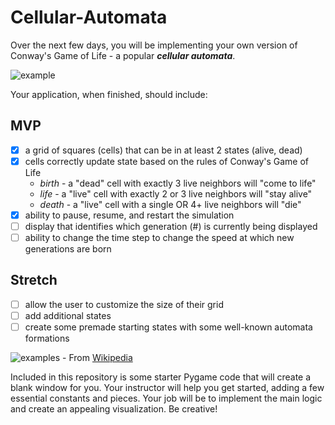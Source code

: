 # Cellular-Automata

Over the next few days, you will be implementing your own version of Conway's Game of Life - a popular ***cellular automata***. 

![example](https://tk-assets.lambdaschool.com/9af0f576-7f21-4133-91df-907515912df5_conway.gif)

Your application, when finished, should include:
## MVP
- [X] a grid of squares (cells) that can be in at least 2 states (alive, dead)
- [X] cells correctly update state based on the rules of Conway's Game of Life
  - _birth_ - a "dead" cell with exactly 3 live neighbors will "come to life"
  - _life_ - a "live" cell with exactly 2 or 3 live neighbors will "stay alive"
  - _death_ - a "live" cell with a single OR 4+ live neighbors will "die"
- [X] ability to pause, resume, and restart the simulation
- [ ] display that identifies which generation (#) is currently being displayed
- [ ] ability to change the time step to change the speed at which new generations are born
## Stretch
- [ ] allow the user to customize the size of their grid
- [ ] add additional states
- [ ] create some premade starting states with some well-known automata formations

![examples](https://tk-assets.lambdaschool.com/c5f785fc-6b29-4c77-88d3-52947984f1ac_ScreenShot2019-07-11at5.41.11PM.png) - From [Wikipedia](https://en.wikipedia.org/wiki/Conway%27s_Game_of_Life#Examples_of_patterns)


Included in this repository is some starter Pygame code that will create a blank window for you. Your instructor will help you get started, adding a few essential constants and pieces. Your job will be to implement the main logic and create an appealing visualization. Be creative!
